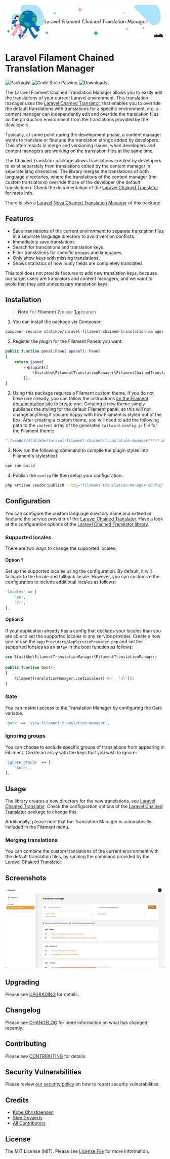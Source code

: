 ![Laravel Filament Chained Translation Manager](art/banner.png)

# Laravel Filament Chained Translation Manager

![Packagist](https://img.shields.io/packagist/v/statikbe/laravel-filament-chained-translation-manager.svg?style=for-the-badge&logo=packagist)
![Code Style Passing](https://img.shields.io/github/actions/workflow/status/statikbe/laravel-filament-chained-translation-manager/.github/workflows/fix-php-code-style-issues.yml?branch=main&style=for-the-badge&logo=github&label=code%20style)
![Downloads](https://img.shields.io/packagist/dt/statikbe/laravel-filament-chained-translation-manager.svg?style=for-the-badge)

The Laravel Filament Chained Translation Manager allows you to easily edit the translations of your current Laravel environment.
This translation manager uses the [Laravel Chained Translator](https://github.com/statikbe/laravel-chained-translator),
that enables you to override the default translations with translations for a specific environment, e.g.
a content manager can independently edit and override the translation files on the production environment from the translations provided by the developers.

Typically, at some point during the development phase, a content manager wants to translate or finetune the translation
strings added by developers. This often results in merge and versioning issues, when developers and content managers are
working on the translation files at the same time.

The Chained Translator package allows translations created by developers to exist separately from translations edited
by the content manager in separate lang directories. The library merges the translations of both language directories,
where the translations of the content manager (the custom translations) override those of the developer (the default translations).
Check the documentation of the [Laravel Chained Translator](https://github.com/statikbe/laravel-chained-translator) for more info.

There is also a [Laravel Nova Chained Translation Manager](https://github.com/statikbe/laravel-nova-chained-translation-manager) of this package.

## Features

-   Save translations of the current environment to separate translation files in a separate language directory to avoid version conflicts.
-   Immediately save translations.
-   Search for translations and translation keys.
-   Filter translations for specific groups and languages.
-   Only show keys with missing translations.
-   Shows statistics of how many fields are completely translated.

This tool does not provide features to add new translation keys, because our target users are translators and
content managers, and we want to avoid that they add unnecessary translation keys.

## Installation

> **Note**
> For **Filament 2.x** use **[1.x](https://github.com/statikbe/laravel-filament-chained-translation-manager/tree/1.x)** branch

1. You can install the package via Composer:

```bash
composer require statikbe/laravel-filament-chained-translation-manager
```

2. Register the plugin for the Filament Panels you want:

```php 
public function panel(Panel $panel): Panel
{
    return $panel
        ->plugins([
            \Statikbe\FilamentTranslationManager\FilamentChainedTranslationManagerPlugin::make(),
        ]);
}
```

2. Using this package requires a Filament custom theme. If you do not have one already, you can follow the instructions [on the Filament documentation site](https://filamentphp.com/docs/3.x/panels/themes#creating-a-custom-theme) to create one. Creating a new theme simply publishes the styling for the default Filament panel, so this will not change anything if you are happy with how Filament is styled out of the box. After creating a custom theme, you will need to add the following path to the `content` array of the generated `tailwind.config.js` file for the Filament theme:

```javascript
"./vendor/statikbe/laravel-filament-chained-translation-manager/**/*.blade.php";
```

3. Now run the following command to compile the plugin styles into Filament's stylesheet:

```bash
npm run build
```

4. Publish the `config` file then setup your configuration:

```bash
php artisan vendor:publish --tag="filament-translation-manager-config"
```

## Configuration

You can configure the custom language directory name and extend or finetune the service provider of the
[Laravel Chained Translator](https://github.com/statikbe/laravel-chained-translator). Have a look at the configuration
options of the [Laravel Chained Translator library](https://github.com/statikbe/laravel-chained-translator).

### Supported locales

There are two ways to change the supported locales.

#### Option 1

Set up the supported locales using the configuration. By default, it will fallback to the locale and fallback locale. However, you can customize the configuration to include additional locales as follows:

```php
'locales' => [
    'en',
    'fr',
],
```

#### Option 2

If your application already has a config that declares your locales than you are able to set the supported locales in any service provider.
Create a new one or use the `app/Providers/AppServiceProvider.php` and set the supported locales as an array in the boot function as follows:

```php
use Statikbe\FilamentTranslationManager\FilamentTranslationManager;

public function boot()
{
    FilamentTranslationManager::setLocales(['en', 'nl']);
}
```

### Gate

You can restrict access to the Translation Manager by configuring the Gate variable.

```php
'gate' => 'view-filament-translation-manager',
```

### Ignoring groups

You can choose to exclude specific groups of translations from appearing in Filament. Create an array with the keys that you wish to ignore:

```php
'ignore_groups' => [
    'auth',
],
```

## Usage

The library creates a new directory for the new translations, see [Laravel Chained Translator](https://github.com/statikbe/laravel-chained-translator).
Check the configuration options of the [Laravel Chained Translator](https://github.com/statikbe/laravel-chained-translator) package to change this.

Additionally, please note that the Translation Manager is automatically included in the Filament menu.

### Merging translations

You can combine the custom translations of the current environment with the default translation files,
by running the command provided by the [Laravel Chained Translator](https://github.com/statikbe/laravel-chained-translator).

## Screenshots

![Example of Laravel Filament Chained Translation Manager](art/example.png)

## Upgrading

Please see [UPGRADING](UPGRADING.md) for details.

## Changelog

Please see [CHANGELOG](CHANGELOG.md) for more information on what has changed recently.

## Contributing

Please see [CONTRIBUTING](.github/CONTRIBUTING.md) for details.

## Security Vulnerabilities

Please review [our security policy](../../security/policy) on how to report security vulnerabilities.

## Credits

-   [Kobe Christiaensen](https://github.com/Kobo-one)
-   [Sten Govaerts](https://github.com/sten)
-   [All Contributors](../../contributors)

## License

The MIT License (MIT). Please see [License File](LICENSE.md) for more information.
